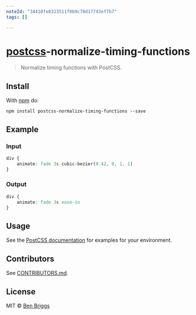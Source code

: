 ```yaml
---
noteId: "34410fe8323511f0b9c70d17743ef7b7"
tags: []

---
```


# [postcss][postcss]-normalize-timing-functions

> Normalize timing functions with PostCSS.

## Install

With [npm](https://npmjs.org/package/postcss-normalize-timing-functions) do:

```
npm install postcss-normalize-timing-functions --save
```

## Example

### Input

```css
div {
    animate: fade 3s cubic-bezier(0.42, 0, 1, 1)
}
```

### Output

```css
div {
    animate: fade 3s ease-in
}
``` 

## Usage

See the [PostCSS documentation](https://github.com/postcss/postcss#usage) for
examples for your environment.

## Contributors

See [CONTRIBUTORS.md](https://github.com/cssnano/cssnano/blob/master/CONTRIBUTORS.md).

## License

MIT © [Ben Briggs](http://beneb.info)

[postcss]: https://github.com/postcss/postcss
